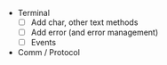 - Terminal
  - [ ] Add char, other text methods
  - [ ] Add error (and error management)
  - [ ] Events
- Comm / Protocol